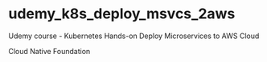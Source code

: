 # udemy_k8s_deploy_msvcs_2aws

Udemy course - Kubernetes Hands-on Deploy Microservices to AWS Cloud

Cloud Native Foundation

